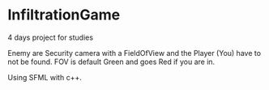 # InfiltrationGame
4 days project for studies

Enemy are Security camera with a FieldOfView and the Player (You) have to not be found.
FOV is default Green and goes Red if you are in.

Using SFML with c++.
